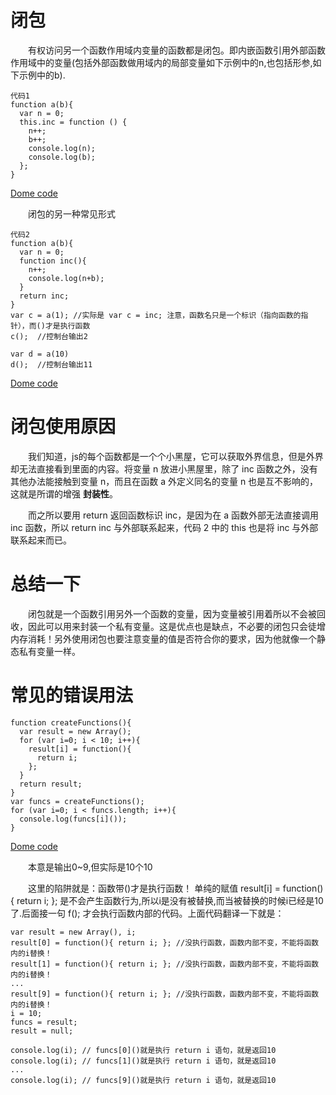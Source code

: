 # 闭包

　　有权访问另一个函数作用域内变量的函数都是闭包。即内嵌函数引用外部函数作用域中的变量(包括外部函数做用域内的局部变量如下示例中的n,也包括形参,如下示例中的b).

```
代码1
function a(b){
  var n = 0;
  this.inc = function () {
    n++;
    b++;
    console.log(n);
    console.log(b);
  };
}
```

[Dome code](closureDemo.html)


　　闭包的另一种常见形式

```
代码2
function a(b){
  var n = 0;
  function inc(){
    n++;
    console.log(n+b);
  }
  return inc;
}
var c = a(1); //实际是 var c = inc; 注意，函数名只是一个标识（指向函数的指针），而()才是执行函数
c();  //控制台输出2

var d = a(10)
d();  //控制台输出11
```

[Dome code](closureDemo0.html)

# 闭包使用原因

　　我们知道，js的每个函数都是一个个小黑屋，它可以获取外界信息，但是外界却无法直接看到里面的内容。将变量 n 放进小黑屋里，除了 inc 函数之外，没有其他办法能接触到变量 n，而且在函数 a 外定义同名的变量 n 也是互不影响的，这就是所谓的增强 **封装性**。

　　而之所以要用 return 返回函数标识 inc，是因为在 a 函数外部无法直接调用 inc 函数，所以 return inc 与外部联系起来，代码 2 中的 this 也是将 inc 与外部联系起来而已。

# 总结一下

　　闭包就是一个函数引用另外一个函数的变量，因为变量被引用着所以不会被回收，因此可以用来封装一个私有变量。这是优点也是缺点，不必要的闭包只会徒增内存消耗！另外使用闭包也要注意变量的值是否符合你的要求，因为他就像一个静态私有变量一样。

# 常见的错误用法

```
function createFunctions(){
  var result = new Array();
  for (var i=0; i < 10; i++){
    result[i] = function(){
      return i;
    };
  }
  return result;
}
var funcs = createFunctions();
for (var i=0; i < funcs.length; i++){
  console.log(funcs[i]());
}
```
[Dome code](closureDemo1.html)

　　本意是输出0~9,但实际是10个10

　　这里的陷阱就是：函数带()才是执行函数！ 单纯的赋值 result[i] = function(){
  return i;
}; 是不会产生函数行为,所以i是没有被替换,而当被替换的时候i已经是10了.后面接一句 f(); 才会执行函数内部的代码。上面代码翻译一下就是：

```
var result = new Array(), i;
result[0] = function(){ return i; }; //没执行函数，函数内部不变，不能将函数内的i替换！
result[1] = function(){ return i; }; //没执行函数，函数内部不变，不能将函数内的i替换！
...
result[9] = function(){ return i; }; //没执行函数，函数内部不变，不能将函数内的i替换！
i = 10;
funcs = result;
result = null;

console.log(i); // funcs[0]()就是执行 return i 语句，就是返回10
console.log(i); // funcs[1]()就是执行 return i 语句，就是返回10
...
console.log(i); // funcs[9]()就是执行 return i 语句，就是返回10
```
